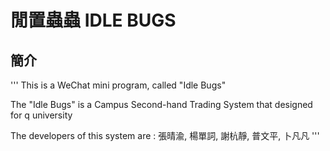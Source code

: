 # 閒置蟲蟲 IDLE BUGS
## 簡介
'''
This is a WeChat mini program, called "Idle Bugs"

The "Idle Bugs" is a Campus Second-hand Trading System that designed for q university

The developers of this system are : 張晴渝, 楊單詞, 謝杭靜, 普文平, 卜凡凡
'''

